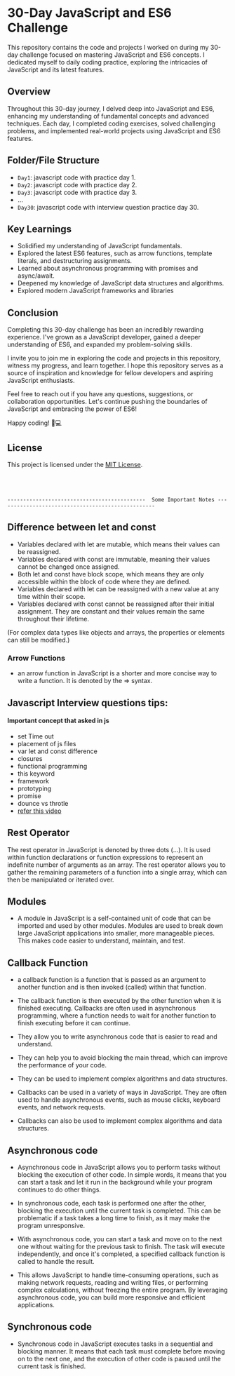 # 30-Day JavaScript and ES6 Challenge
This repository contains the code and projects I worked on during my 30-day challenge focused on mastering JavaScript and ES6 concepts. I dedicated myself to daily coding practice, exploring the intricacies of JavaScript and its latest features.

## Overview
Throughout this 30-day journey, I delved deep into JavaScript and ES6, enhancing my understanding of fundamental concepts and advanced techniques. Each day, I completed coding exercises, solved challenging problems, and implemented real-world projects using JavaScript and ES6 features.

## Folder/File Structure
- `Day1`: javascript code with practice day 1.
- `Day2`: javascript code with practice day 2.
- `Day3`: javascript code with practice day 3.
- ...
- `Day30`: javascript code with interview question practice day 30.

## Key Learnings
- Solidified my understanding of JavaScript fundamentals.
- Explored the latest ES6 features, such as arrow functions, template literals, and destructuring assignments.
- Learned about asynchronous programming with promises and async/await.
- Deepened my knowledge of JavaScript data structures and algorithms.
- Explored modern JavaScript frameworks and libraries

## Conclusion
Completing this 30-day challenge has been an incredibly rewarding experience. I've grown as a JavaScript developer, gained a deeper understanding of ES6, and expanded my problem-solving skills.

I invite you to join me in exploring the code and projects in this repository, witness my progress, and learn together. I hope this repository serves as a source of inspiration and knowledge for fellow developers and aspiring JavaScript enthusiasts.

Feel free to reach out if you have any questions, suggestions, or collaboration opportunities. Let's continue pushing the boundaries of JavaScript and embracing the power of ES6!

Happy coding! 🚀💻

## License
This project is licensed under the [MIT License]().


<br> <br>
<br>
`--------------------------------------------  Some Important Notes --------------------------------------------------`

## Difference between let and const

- Variables declared with let are mutable, which means their values can be reassigned.
- Variables declared with const are immutable, meaning their values cannot be changed once assigned.
- Both let and const have block scope, which means they are only accessible within the block of code where they are defined.
- Variables declared with let can be reassigned with a new value at any time within their scope.
- Variables declared with const cannot be reassigned after their initial assignment. They are constant and their values remain the same throughout their lifetime.

(For complex data types like objects and arrays, the properties or elements can still be modified.)

### Arrow Functions

- an arrow function in JavaScript is a shorter and more concise way to write a function. It is denoted by the => syntax.

## Javascript Interview questions tips:

#### Important concept that asked in js

- set Time out
- placement of js files
- var let and const difference
- closures
- functional programming
- this keyword
- framework
- prototyping
- promise
- dounce vs throtle
- [refer this video](https://youtu.be/tOo9c6SK_do)

## Rest Operator

The rest operator in JavaScript is denoted by three dots (...). It is used within function declarations or function expressions to represent an indefinite number of arguments as an array. The rest operator allows you to gather the remaining parameters of a function into a single array, which can then be manipulated or iterated over.

## Modules

- A module in JavaScript is a self-contained unit of code that can be imported and used by other modules. Modules are used to break down large JavaScript applications into smaller, more manageable pieces. This makes code easier to understand, maintain, and test.

## Callback Function

- a callback function is a function that is passed as an argument to another function and is then invoked (called) within that function.

- The callback function is then executed by the other function when it is finished executing. Callbacks are often used in asynchronous programming, where a function needs to wait for another function to finish executing before it can continue.

- They allow you to write asynchronous code that is easier to read and understand.

- They can help you to avoid blocking the main thread, which can improve the performance of your code.

- They can be used to implement complex algorithms and data structures.

- Callbacks can be used in a variety of ways in JavaScript. They are often used to handle asynchronous events, such as mouse clicks, keyboard events, and network requests.

- Callbacks can also be used to implement complex algorithms and data structures.

## Asynchronous code

- Asynchronous code in JavaScript allows you to perform tasks without blocking the execution of other code. In simple words, it means that you can start a task and let it run in the background while your program continues to do other things.

- In synchronous code, each task is performed one after the other, blocking the execution until the current task is completed. This can be problematic if a task takes a long time to finish, as it may make the program unresponsive.

- With asynchronous code, you can start a task and move on to the next one without waiting for the previous task to finish. The task will execute independently, and once it's completed, a specified callback function is called to handle the result.

- This allows JavaScript to handle time-consuming operations, such as making network requests, reading and writing files, or performing complex calculations, without freezing the entire program. By leveraging asynchronous code, you can build more responsive and efficient applications.

## Synchronous code
- Synchronous code in JavaScript executes tasks in a sequential and blocking manner. It means that each task must complete before moving on to the next one, and the execution of other code is paused until the current task is finished.
